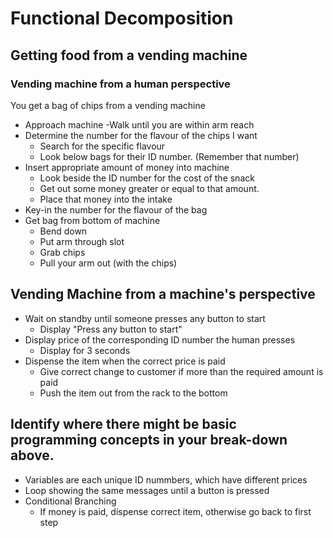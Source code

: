 # Functional Decomposition

## Getting food from a vending machine

### Vending machine from a human perspective

You get a bag of chips from a vending machine
- Approach machine
    -Walk until you are within arm reach
- Determine the number for the flavour of the chips I want
    - Search for the specific flavour 
    - Look below bags for their ID number. (Remember that number)
- Insert appropriate amount of money into machine
    - Look beside the ID number for the cost of the snack
    - Get out some money greater or equal to that amount.
    - Place that money into the intake
- Key-in the number for the flavour of the bag
- Get bag from bottom of machine
    - Bend down
    - Put arm through slot
    - Grab chips
    - Pull your arm out (with the chips)

## Vending Machine from a machine's perspective
- Wait on standby until someone presses any button to start
    - Display "Press any button to start"
- Display price of the corresponding ID number the human presses
    - Display for 3 seconds
- Dispense the item when the correct price is paid
    - Give correct change to customer if more than the required amount is paid
    - Push the item out from the rack to the bottom
    
## Identify where there might be basic programming concepts in your break-down above.
- Variables are each unique ID nummbers, which have different prices
- Loop showing the same messages until a button is pressed
- Conditional Branching
    - If money is paid, dispense correct item, otherwise go back to first step


#
